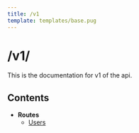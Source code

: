 ```yaml
---
title: /v1
template: templates/base.pug
---
```


# /v1/
This is the documentation for v1 of the api.

## Contents
 - **Routes**
   - [Users](/docs/v1/users)